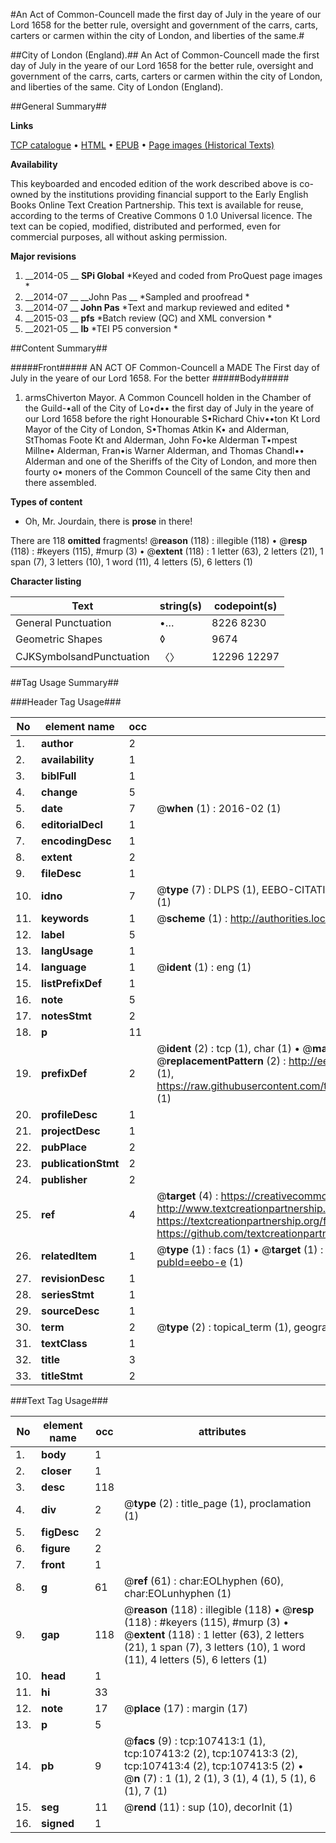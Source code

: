 #An Act of Common-Councell made the first day of July in the yeare of our Lord 1658 for the better rule, oversight and government of the carrs, carts, carters or carmen within the city of London, and liberties of the same.#

##City of London (England).##
An Act of Common-Councell made the first day of July in the yeare of our Lord 1658 for the better rule, oversight and government of the carrs, carts, carters or carmen within the city of London, and liberties of the same.
City of London (England).

##General Summary##

**Links**

[TCP catalogue](http://www.ota.ox.ac.uk/tcp/)  • 
[HTML](http://tei.it.ox.ac.uk/tcp/Texts-HTML/free/A48/A48984.html)  • 
[EPUB](http://tei.it.ox.ac.uk/tcp/Texts-EPUB/free/A48/A48984.epub) • 
[Page images (Historical Texts)](https://historicaltexts.jisc.ac.uk/eebo-18368321e)

**Availability**

This keyboarded and encoded edition of the work described above is co-owned by the
    institutions providing financial support to the Early English Books Online Text Creation
    Partnership. This text is available for reuse, according to the terms of  Creative Commons 0 1.0 Universal
    licence. The text can be copied, modified, distributed and performed, even for commercial
    purposes, all without asking permission.

**Major revisions**

1. __2014-05 __ __SPi Global__ *Keyed and coded from ProQuest page images *
1. __2014-07 __ __John Pas __ *Sampled and proofread *
1. __2014-07 __ __John Pas__ *Text and markup reviewed and edited *
1. __2015-03 __ __pfs__ *Batch review (QC) and XML conversion *
1. __2021-05 __ __lb__ *TEI P5 conversion *

##Content Summary##

#####Front#####
AN ACT OF Common-Councell a MADE The First day of July in the yeare of our Lord 1658. For the better
#####Body#####

1. armsChiverton Mayor. A Common Councell holden in the Chamber of the Guild-•all of the City of Lo•d•• the first day of July in the yeare of our Lord 1658 before the right Honourable S•Richard Chiv••ton Kt Lord Mayor of the City of London, S•Thomas Atkin K• and Alderman, StThomas Foote Kt and Alderman, John Fo•ke Alderman T•mpest Millne• Alderman, Fran•is Warner Alderman, and Thomas Chandl•• Alderman and one of the Sheriffs of the City of London, and more then fourty o• moners of the Common Councell of the same City then and there assembled.

**Types of content**

  * Oh, Mr. Jourdain, there is **prose** in there!

There are 118 **omitted** fragments! 
 @__reason__ (118) : illegible (118)  •  @__resp__ (118) : #keyers (115), #murp (3)  •  @__extent__ (118) : 1 letter (63), 2 letters (21), 1 span (7), 3 letters (10), 1 word (11), 4 letters (5), 6 letters (1)

**Character listing**


|Text|string(s)|codepoint(s)|
|---|---|---|
|General Punctuation|•…|8226 8230|
|Geometric Shapes|◊|9674|
|CJKSymbolsandPunctuation|〈〉|12296 12297|

##Tag Usage Summary##

###Header Tag Usage###

|No|element name|occ|attributes|
|---|---|---|---|
|1.|__author__|2||
|2.|__availability__|1||
|3.|__biblFull__|1||
|4.|__change__|5||
|5.|__date__|7| @__when__ (1) : 2016-02 (1)|
|6.|__editorialDecl__|1||
|7.|__encodingDesc__|1||
|8.|__extent__|2||
|9.|__fileDesc__|1||
|10.|__idno__|7| @__type__ (7) : DLPS (1), EEBO-CITATION (1), VID (1), EEBO-PROQUEST (1), STC (2), OCLC (1)|
|11.|__keywords__|1| @__scheme__ (1) : http://authorities.loc.gov/ (1)|
|12.|__label__|5||
|13.|__langUsage__|1||
|14.|__language__|1| @__ident__ (1) : eng (1)|
|15.|__listPrefixDef__|1||
|16.|__note__|5||
|17.|__notesStmt__|2||
|18.|__p__|11||
|19.|__prefixDef__|2| @__ident__ (2) : tcp (1), char (1)  •  @__matchPattern__ (2) : ([0-9\-]+):([0-9IVX]+) (1), (.+) (1)  •  @__replacementPattern__ (2) : http://eebo.chadwyck.com/downloadtiff?vid=$1&page=$2 (1), https://raw.githubusercontent.com/textcreationpartnership/Texts/master/tcpchars.xml#$1 (1)|
|20.|__profileDesc__|1||
|21.|__projectDesc__|1||
|22.|__pubPlace__|2||
|23.|__publicationStmt__|2||
|24.|__publisher__|2||
|25.|__ref__|4| @__target__ (4) : https://creativecommons.org/publicdomain/zero/1.0/ (1), http://www.textcreationpartnership.org/docs/. (1), https://textcreationpartnership.org/faq/#faq05 (1), https://github.com/textcreationpartnership (1)|
|26.|__relatedItem__|1| @__type__ (1) : facs (1)  •  @__target__ (1) : https://data.historicaltexts.jisc.ac.uk/view?pubId=eebo-e (1)|
|27.|__revisionDesc__|1||
|28.|__seriesStmt__|1||
|29.|__sourceDesc__|1||
|30.|__term__|2| @__type__ (2) : topical_term (1), geographic_name (1)|
|31.|__textClass__|1||
|32.|__title__|3||
|33.|__titleStmt__|2||


###Text Tag Usage###

|No|element name|occ|attributes|
|---|---|---|---|
|1.|__body__|1||
|2.|__closer__|1||
|3.|__desc__|118||
|4.|__div__|2| @__type__ (2) : title_page (1), proclamation (1)|
|5.|__figDesc__|2||
|6.|__figure__|2||
|7.|__front__|1||
|8.|__g__|61| @__ref__ (61) : char:EOLhyphen (60), char:EOLunhyphen (1)|
|9.|__gap__|118| @__reason__ (118) : illegible (118)  •  @__resp__ (118) : #keyers (115), #murp (3)  •  @__extent__ (118) : 1 letter (63), 2 letters (21), 1 span (7), 3 letters (10), 1 word (11), 4 letters (5), 6 letters (1)|
|10.|__head__|1||
|11.|__hi__|33||
|12.|__note__|17| @__place__ (17) : margin (17)|
|13.|__p__|5||
|14.|__pb__|9| @__facs__ (9) : tcp:107413:1 (1), tcp:107413:2 (2), tcp:107413:3 (2), tcp:107413:4 (2), tcp:107413:5 (2)  •  @__n__ (7) : 1 (1), 2 (1), 3 (1), 4 (1), 5 (1), 6 (1), 7 (1)|
|15.|__seg__|11| @__rend__ (11) : sup (10), decorInit (1)|
|16.|__signed__|1||

